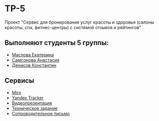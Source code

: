 # TP-5
Проект "Сервис для бронирования услуг красоты и здоровья (салоны красоты, спа, фитнес-центры) с системой отзывов и рейтингов"

## Выполняют студенты 5 группы:
- [Маслова Екатерина](https://github.com/bussybee)
- [Самсонова Анастасия](https://github.com/Nastya-Samsonova)
- [Денисов Константин](https://github.com/denisovvv)

## Сервисы
- [Miro](https://miro.com/app/board/uXjVNqy_iNg=/)
- [Yandex Tracker](https://tracker.yandex.ru/agile/board/1)
- [Видеопрезентация](https://disk.yandex.ru/i/cDcGX5gsF9r1Hw)
- [Техническое задание](https://github.com/bussybee/reservation_service/blob/main/Техническое%20задание%20(3).pdf)
- [Сопроводительное письмо](https://github.com/bussybee/reservation_service/blob/main/Документация/Техническое%20задание/Сопроводительное%20письмо.pdf)
